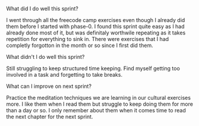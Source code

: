 What did I do well this sprint?

I went through all the freecode camp exercises even though I already did them before I started with phase-0. I found this sprint quite easy as I had already done most of it, but was definitaly worthwile repeating as it takes repetition for everything to sink in. There were exercises that I had completly forgotton in the month or so since I first did them.

What didn't I do well this sprint?

Still struggling to keep structured time keeping. Find myself getting too involved in a task and forgetting to take breaks.

What can I improve on next sprint?

Practice the meditation techniques we are learning in our cultural exercises more. I like them when I read them but struggle to keep doing them for more than a day or so. I only remember about them when it comes time to read the next chapter for the next sprint.